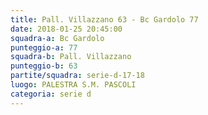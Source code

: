```yaml
---
title: Pall. Villazzano 63 - Bc Gardolo 77
date: 2018-01-25 20:45:00
squadra-a: Bc Gardolo
punteggio-a: 77
squadra-b: Pall. Villazzano
punteggio-b: 63
partite/squadra: serie-d-17-18
luogo: PALESTRA S.M. PASCOLI
categoria: serie d
---
```

